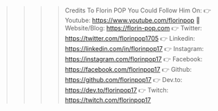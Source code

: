 > > > > Credits To Florin POP
> > > > You Could Follow Him On:
> > > > 👉 Youtube: https://www.youtube.com/florinpop
> > > > 📃 Website/Blog: https://florin-pop.com
> > > > 👉 Twitter: https://twitter.com/florinpop1705
> > > > 👉 Linkedin: https://linkedin.com/in/florinpop17
> > > > 👉 Instagram: https://instagram.com/florinpop17
> > > > 👉 Facebook: https://facebook.com/florinpop17
> > > > 👉 Github: https://github.com/florinpop17
> > > > 👉 Dev.to: https://dev.to/florinpop17
> > > > 👉 Twitch: https://twitch.com/florinpop17

